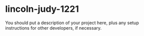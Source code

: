 # lincoln-judy-1221

You should put a description of your project here, plus any setup instructions for other developers, if necessary.